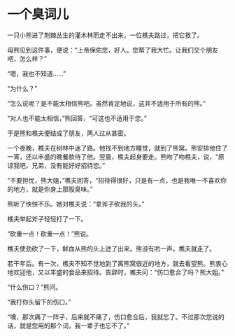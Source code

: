 # 一个臭词儿

一只小熊进了荆棘丛生的灌木林而走不出来，一位樵夫路过，把它救了。 

母熊见到这件事，便说：“上帝保佑您，好人。您帮了我大忙。让我们交个朋友吧，怎么样？” 

“嗯，我也不知道……” 

“为什么？” 

“怎么说呢？是不能太相信熊吧。虽然肯定地说，这并不适用于所有的熊。” 

“对人也不能太相信，”熊回答，“可这也不适用于您。” 

于是熊和樵夫便结成了朋友，两人过从甚密。 

一个夜晚，樵夫在树林中迷了路。他找不到地方睡觉，就到了熊窝。熊安排他住了一宵，还以丰盛的晚餐款待了他。翌晨，樵夫起身要走。熊吻了吻樵夫，说，“原谅我吧，兄弟，没有能好好招待您。” 

“不要担忧，熊大姐，”樵夫回答，“招待得很好，只是有一点，也是我唯一不喜欢你的地方，就是你身上那股臭味。” 

熊听了怏怏不乐。她对樵夫说：“拿斧子砍我的头。” 

樵夫举起斧子轻轻打了一下。 

“砍重一点！砍重一点！”熊说。 

樵夫使劲砍了一下，鲜血从熊的头上迸了出来。熊没有吭一声。樵夫就走了。 

若干年后。有一次，樵夫不知不觉地到了离熊窝很近的地方，就去看望熊。熊衷心地欢迎他，又以丰盛的食品来招待。告辞时，樵夫问：“伤口愈合了吗？熊大姐。” 

“什么伤口？”熊问。 

“我打你头留下的伤口。” 

“噢，那次痛了一阵子，后来就不痛了，伤口愈合后，我就忘了。不过那次您说的话，就是您用的那个词，我一辈子也忘不了。”
 